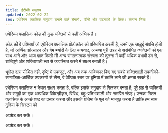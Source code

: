 ```yaml
---
title: ईटीसी समुदाय
updated: 2022-02-22
seo: एथेरियम क्लासिक समुदाय बनाने वाले चैनलों, टीमों और घटनाओं के लिंक। संलग्न मिल!
---
```


एथेरियम क्लासिक कोड की कुछ पंक्तियों से कहीं अधिक है।

कोड की वे पंक्तियाँ जो एथेरियम क्लासिक प्रोटोकॉल को परिभाषित करती हैं, उनमें एक जादुई संपत्ति होती है, जो आर्थिक प्रोत्साहन और गेम थ्योरी के लिए धन्यवाद, अन्यथा पूरी तरह से असंबंधित व्यक्तियों को एक साथ आने और आज ज्ञात किसी भी अन्य संगठनात्मक संरचना की तुलना में कहीं अधिक प्रभावी ढंग से, शांतिपूर्ण और शक्तिशाली रूप से व्यवस्थित करने में सक्षम बनाती है।

भूगोल द्वारा सीमित नहीं, दृष्टि में एकजुट, और अब तक आविष्कार किए गए सबसे शक्तिशाली तकनीकी-सामाजिक-आर्थिक उपकरणों से लैस, वे वैश्विक स्तर पर दुनिया में क्रांति लाने की क्षमता रखते हैं।

एथेरियम क्लासिक न केवल सक्षम करता है, बल्कि इसके समुदाय से मिलकर बनता है; पूरे ग्रह से व्यक्तियों और समूहों का एक अत्यधिक विकेन्द्रीकृत, विविध, बहु-प्रतिभाशाली और समर्पित संग्रह। उनका मिशन क्लासिक के अच्छे शब्द का प्रसार करना और इसकी प्रतिभा के पूल को मजबूत करना है ताकि हम</a> साथ दुनिया के सिस्टम को

अपग्रेड कर सकें।</p> 

अपग्रेड कर सकें।
